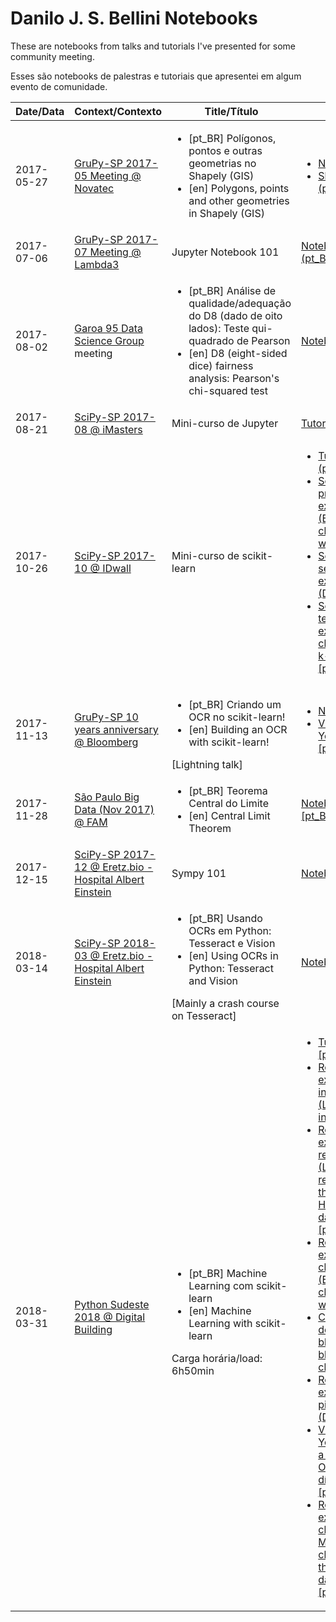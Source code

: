 # Danilo J. S. Bellini Notebooks

These are notebooks from talks and tutorials I've presented for some
community meeting.

Esses são notebooks de palestras e tutoriais que apresentei em algum
evento de comunidade.

<table>
  <thead>
    <th>Date/Data</th>
    <th>Context/Contexto</th>
    <th>Title/Título</th>
    <th>Links</th>
  </thead>
  <tbody>
    <tr>
      <td>2017-05-27</td>
      <td><a href="https://github.com/grupy-sp/encontros/blob/master/2017/2017-05-novatec.md">GruPy-SP 2017-05 Meeting @ Novatec</a></td>
      <td>
        <ul>
          <li>[pt_BR] Polígonos, pontos e outras geometrias no Shapely (GIS)</li>
          <li>[en] Polygons, points and other geometries in Shapely (GIS)</li>
        </ul>
      </td>
      <td>
        <ul>
          <li><a href="2017-05-27_Shapely.ipynb">Notebook</a></li>
          <li><a href="https://www.slideshare.net/djsbellini/20170527-grupysp-polgonos-pontos-e-outras-geometrias-no-shapely-gis">Slides (pt_BR)</a></li>
        </ul>
      </td>
    </tr>
    <tr>
      <td>2017-07-06</td>
      <td><a href="https://github.com/grupy-sp/encontros/blob/master/2017/2017-07-lambda3.md">GruPy-SP 2017-07 Meeting @ Lambda3</a></td>
      <td>Jupyter Notebook 101</td>
      <td><a href="2017-07-06_Jupyter_101_GruPy.ipynb">Notebook (pt_BR)</a></td>
    </tr>
    <tr>
      <td>2017-08-02</td>
      <td><a href="http://groups.google.com/group/garoa95">Garoa 95 Data Science Group</a> meeting</td>
      <td>
        <ul>
          <li>[pt_BR] Análise de qualidade/adequação do D8 (dado de oito lados): Teste qui-quadrado de Pearson</li>
          <li>[en] D8 (eight-sided dice) fairness analysis: Pearson's chi-squared test</li>
        </ul>
      </td>
      <td><a href="2017-08-02_D8_Analysis.ipynb">Notebook</a></td>
    </tr>
    <tr>
      <td>2017-08-21</td>
      <td><a href="https://www.meetup.com/pt-BR/Grupy-SP/events/242551265/">SciPy-SP 2017-08 @ iMasters</a></td>
      <td>Mini-curso de Jupyter</td>
      <td><a href="2017-08-21_Jupyter/Mini-Curso_Jupyter.ipynb">Tutorial (pt_BR)</a></td>
    </tr>
    <tr>
      <td>2017-10-26</td>
      <td><a href="https://www.meetup.com/pt-BR/Grupy-SP/events/244123986/">SciPy-SP 2017-10 @ IDwall</a></td>
      <td>Mini-curso de scikit-learn</td>
      <td>
        <ul>
          <li><a href="2017-10-26_scikit-learn/mini-curso_scikit-learn.ipynb">Tutorial (pt_BR)</a></li>
          <li><a href="2017-10-26_scikit-learn/resposta-exercicio-1.ipynb">Solução do primeiro exercício (Blob classification w/ SVM)</a></li>
          <li><a href="2017-11-13_OCR_GruPy-SP_10_anos.ipynb">Solução do segundo exercício (Digits OCR)</a></li>
          <li><a href="2018-03-31_scikit-learn/resposta-exercicio-clustering.ipynb">Solução do terceiro exercício (Iris clustering w/ k-Means) [pt_br]</a></li>
        </ul>
      </td>
    </tr>
    <tr>
      <td>2017-11-13</td>
      <td><a href="https://www.meetup.com/pt-BR/Grupy-SP/events/244141428/">GruPy-SP 10 years anniversary @ Bloomberg</a></td>
      <td>
        <ul>
          <li>[pt_BR] Criando um OCR no scikit-learn!</li>
          <li>[en] Building an OCR with scikit-learn!</li>
        </ul>
        [Lightning talk]
      </td>
      <td>
        <ul>
          <li><a href="2017-11-13_OCR_GruPy-SP_10_anos.ipynb">Notebook</a></li>
          <li><a href="https://youtu.be/kDmsYpRuNPA?t=45m50s">Video @ YouTube [pt_br]</a></li>
        </ul>
      </td>
    </tr>
    <tr>
      <td>2017-11-28</td>
      <td><a href="https://www.meetup.com/pt-BR/Sao-Paulo-Big-Data-Meetup/events/244999924/">São Paulo Big Data (Nov 2017) @ FAM</a></td>
      <td>
        <ul>
          <li>[pt_BR] Teorema Central do Limite</li>
          <li>[en] Central Limit Theorem</li>
        </ul>
      </td>
      <td><a href="2017-11-28_Teorema_Limite_Central/2017-11-28_Teorema_Limite_Central.ipynb">Notebook [pt_BR]</a></td>
    </tr>
    <tr>
      <td>2017-12-15</td>
      <td><a href="https://www.meetup.com/pt-BR/Grupy-SP/events/245710623/">SciPy-SP 2017-12 @ Eretz.bio - Hospital Albert Einstein</a></td>
      <td>Sympy 101</td>
      <td><a href="2017-12-15_Sympy_101/2017-12-15_Sympy_101.ipynb">Notebook</a></td>
    </tr>
    <tr>
      <td>2018-03-14</td>
      <td><a href="https://www.meetup.com/pt-BR/Grupy-SP/events/248111900/">SciPy-SP 2018-03 @ Eretz.bio - Hospital Albert Einstein</a></td>
      <td>
        <ul>
          <li>[pt_BR] Usando OCRs em Python: Tesseract e Vision</li>
          <li>[en] Using OCRs in Python: Tesseract and Vision</li>
        </ul>
        [Mainly a crash course on Tesseract]
      </td>
      <td><a href="2018-03-14_OCRs/2018-03-14_OCRs.ipynb">Notebook [en]</a></td>
    </tr>
    <tr>
      <td>2018-03-31</td>
      <td><a href="http://pythonsudeste.org">Python Sudeste 2018 @ Digital Building</a></td>
      <td>
        <ul>
          <li>[pt_BR] Machine Learning com scikit-learn</li>
          <li>[en] Machine Learning with scikit-learn</li>
        </ul>
        Carga horária/load: 6h50min
      </td>
      <td>
        <ul>
          <li><a href="2018-03-31_scikit-learn/sklearn_tutorial.ipynb">Tutorial [pt_br]</a></li>
          <li><a href="2018-03-31_scikit-learn/resposta-exercicio-interpolacao.ipynb">Resposta ao exercício de interpolação (Linear interpolation)</a></li>
          <li><a href="2018-03-31_scikit-learn/resposta-exercicio-regressao.ipynb">Resposta ao exercício de regressão (Linear regression of the Boston House Prices dataset) [pt_br]</a></li>
          <li><a href="2018-03-31_scikit-learn/resposta-exercicio-classificacao.ipynb">Resposta ao exercício de classificação (Blob classification w/ SVM)</a></li>
          <li><a href="2017-10-26_scikit-learn/resposta-exercicio-1.ipynb">Classificação de outros blobs (other blobs classification)</a></li>
          <li><a href="2017-11-13_OCR_GruPy-SP_10_anos.ipynb">Resposta ao exercício de pipeline (Digits OCR)</a></li>
          <li><a href="https://youtu.be/kDmsYpRuNPA?t=45m50s">Vídeo no YouTube com a solução do OCR de dígitos [pt_br]</a></li>
          <li><a href="2018-03-31_scikit-learn/resposta-exercicio-clustering.ipynb">Resposta ao exercício de clustering (k-Means clustering of the Iris dataset) [pt_br]</a></li>
        </ul>
      </td>
    </tr>
  </tbody>
</table>
